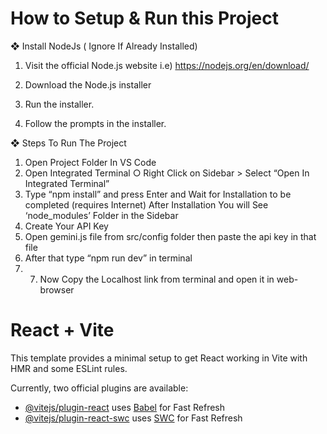 # How to Setup & Run this Project

❖ Install NodeJs ( Ignore If Already Installed)

1. Visit the official Node.js website i.e)
https://nodejs.org/en/download/

3. Download the Node.js installer
   
4. Run the installer.
   
5. Follow the prompts in the installer.
   
❖ Steps To Run The Project
1. Open Project Folder In VS Code
2. Open Integrated Terminal
○ Right Click on Sidebar > Select “Open In Integrated
Terminal”
3. Type “npm install” and press Enter and Wait for
Installation to be completed (requires Internet)
After Installation You will See ‘node_modules’ Folder in
the Sidebar
4. Create Your API Key 
5. Open gemini.js file from src/config folder then paste the
api key in that file
6. After that type “npm run dev” in terminal
7. 7. Now Copy the Localhost link from terminal and open it in
web-browser






# React + Vite

This template provides a minimal setup to get React working in Vite with HMR and some ESLint rules.

Currently, two official plugins are available:

- [@vitejs/plugin-react](https://github.com/vitejs/vite-plugin-react/blob/main/packages/plugin-react/README.md) uses [Babel](https://babeljs.io/) for Fast Refresh
- [@vitejs/plugin-react-swc](https://github.com/vitejs/vite-plugin-react-swc) uses [SWC](https://swc.rs/) for Fast Refresh
